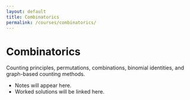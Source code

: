 ```yaml
---
layout: default
title: Combinatorics
permalink: /courses/combinatorics/
---
```


# Combinatorics

Counting principles, permutations, combinations, binomial identities, and graph-based counting methods.  

- Notes will appear here.  
- Worked solutions will be linked here.  
